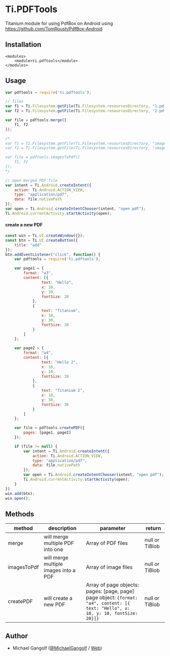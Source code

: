 # Ti.PDFTools

Titanium module for using PdfBox on Android using <a href="https://github.com/TomRoush/PdfBox-Android">https://github.com/TomRoush/PdfBox-Android</a>


## Installation

```
<modules>
    <module>ti.pdftools</module>
</modules>
```

## Usage

```javascript
var pdftools = require('ti.pdftools');

// files
var f1 = Ti.Filesystem.getFile(Ti.Filesystem.resourcesDirectory, "1.pdf");
var f2 = Ti.Filesystem.getFile(Ti.Filesystem.resourcesDirectory, "2.pdf");

var file = pdftools.merge([
	f1, f2
]);

/*
var f1 = Ti.Filesystem.getFile(Ti.Filesystem.resourcesDirectory, "image1.jpg");
var f2 = Ti.Filesystem.getFile(Ti.Filesystem.resourcesDirectory, "image2.png");

var file = pdftools.imagesToPdf([
	f1, f2
]);
*/

// open merged PDF file
var intent = Ti.Android.createIntent({
    action: Ti.Android.ACTION_VIEW,
    type: "application/pdf",
    data: file.nativePath
});
var open = Ti.Android.createIntentChooser(intent, "open pdf");
Ti.Android.currentActivity.startActivity(open);
```

#### create a new PDF

```js
const win = Ti.UI.createWindow({});
const btn = Ti.UI.createButton({
	title: "add"
});
btn.addEventListener("click", function() {
	var pdftools = require('ti.pdftools');

	var page1 = {
		format: "a3",
		content: [{
				text: "Hello",
				x: 10,
				y: 10,
				fontSize: 20
			},
			{
				text: "Titanium",
				x: 10,
				y: 30,
				fontSize: 30
			}
		]
	};

	var page2 = {
		format: "a4",
		content: [{
				text: "Hello 2",
				x: 10,
				y: 10,
				fontSize: 20
			},
			{
				text: "Titanium 2",
				x: 10,
				y: 30,
				fontSize: 30
			}
		]
	};

	var file = pdftools.createPDF({
		pages: [page1, page2]
	});

	if (file != null) {
		var intent = Ti.Android.createIntent({
			action: Ti.Android.ACTION_VIEW,
			type: "application/pdf",
			data: file.nativePath
		});
		var open = Ti.Android.createIntentChooser(intent, "open pdf");
		Ti.Android.currentActivity.startActivity(open);
	}
})
win.add(btn);
win.open();
```

## Methods

<table>
    <thead>
    <tr>
        <th>method</th>
        <th>description</th>
        <th>parameter</th>
        <th>return</th>
    </tr>
</thead>
<tr>
    <td>merge</td>
    <td>will merge multiple PDF into one</td>
    <td>Array of PDF files</td>
    <td>null or TiBlob</td>
</tr>
<tr>
    <td>imagesToPdf</td>
    <td>will merge multiple images into a PDF</td>
    <td>Array of image files</td>
    <td>null or TiBlob</td>
</tr>
<tr>
    <td>createPDF</td>
    <td>will create a new PDF</td>
    <td>Array of page objects: pages: [page, page]<br/>
page object:  <code>{format: "a4", content: [{ text: "Hello", x: 10, y: 10, fontSize: 20}]}</code></td>
    <td>null or TiBlob</td>
</tr>
</table>



## Author

* Michael Gangolf (<a href="https://github.com/m1ga">@MichaelGangolf</a> / <a href="https://www.migaweb.de">Web</a>)
